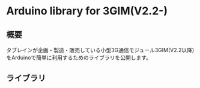 # Arduino library for 3GIM(V2.2-)

## 概要
タブレインが企画・製造・販売している小型3G通信モジュール3GIM(V2.2以降)をArduinoで簡単に利用するためのライブラリを公開します。

## ライブラリ
